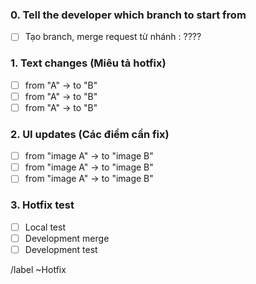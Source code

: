 <!-- Hotfix for issues that can resolve quickly, or need to be resolve quickly
Example
1. Text change
2. Simple UI fix
-->

### 0. Tell the developer which branch to start from

- [ ] Tạo branch, merge request từ nhánh : ????
<!-- Tell the developer which branch to start from -->

### 1. Text changes (Miêu tả hotfix)

<!-- Summarize the text change needed. -->

- [ ] from "A" -> to "B"
- [ ] from "A" -> to "B"
- [ ] from "A" -> to "B"

### 2. UI updates (Các điểm cần fix)

<!-- Summarize the UI change needed. Screenshots and video is preferable -->

- [ ] from "image A" -> to "image B"
- [ ] from "image A" -> to "image B"
- [ ] from "image A" -> to "image B"

### 3. Hotfix test

- [ ] Local test
- [ ] Development merge
- [ ] Development test

/label ~Hotfix
